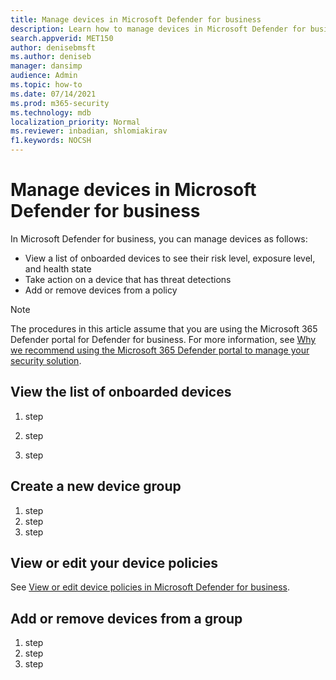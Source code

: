 ```yaml
---
title: Manage devices in Microsoft Defender for business
description: Learn how to manage devices in Microsoft Defender for business
search.appverid: MET150
author: denisebmsft
ms.author: deniseb
manager: dansimp 
audience: Admin
ms.topic: how-to
ms.date: 07/14/2021
ms.prod: m365-security
ms.technology: mdb
localization_priority: Normal
ms.reviewer: inbadian, shlomiakirav
f1.keywords: NOCSH 
---
```


# Manage devices in Microsoft Defender for business

In Microsoft Defender for business, you can manage devices as follows:

- View a list of onboarded devices to see their risk level, exposure level, and health state
- Take action on a device that has threat detections
- Add or remove devices from a policy

> [!NOTE]
> The procedures in this article assume that you are using the Microsoft 365 Defender portal for Defender for business. For more information, see [Why we recommend using the Microsoft 365 Defender portal to manage your security solution](mdb-choose-portal.md#why-we-recommend-using-the-microsoft-365-defender-portal-to-manage-your-security-solution).

## View the list of onboarded devices

1. step

1. step

1. step

## Create a new device group

1. step
1. step
1. step

## View or edit your device policies

See [View or edit device policies in Microsoft Defender for business](mdb-view-edit-device-policies.md).

## Add or remove devices from a group

1. step
1. step
1. step
